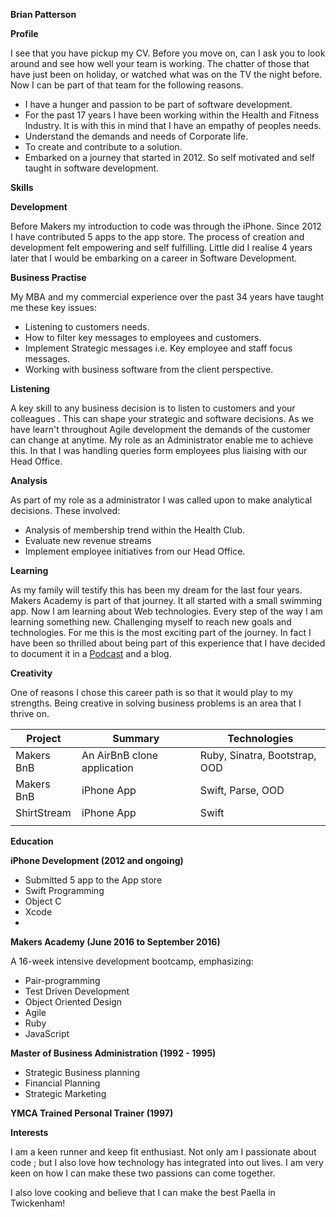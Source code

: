**Brian Patterson**

**Profile**

I see that you have pickup my CV.  Before you move on, can I ask you to look around and see how well your team is working. The chatter of those that have just been on holiday, or watched what was on the TV the night before. Now I can be part of that team for the following reasons.

- I have a hunger and passion to be part of software development.
- For the past 17 years I have been working within the Health and Fitness Industry. It is with this in mind that I have an empathy of peoples needs.
- Understand the demands and needs of Corporate life.
- To create and contribute to a solution.
- Embarked on a journey that started in 2012. So self motivated and self taught in software development.

**Skills**

**Development**

Before Makers my introduction to code was through the iPhone. Since 2012 I have contributed 5 apps to the app store.  The process of creation and development felt empowering and self fulfilling. Little did I realise 4 years later that I would be embarking on a career in Software Development.

**Business Practise**

My MBA and my commercial experience over the past 34 years have taught me these key issues:

- Listening to customers needs.
- How to filter key messages to employees and customers.
- Implement Strategic messages i.e. Key employee and staff focus messages.
- Working with business software from the client perspective.

**Listening**

A key skill to any business  decision is to listen to customers and your colleagues .  This can shape your strategic and software decisions.  As we have learn&#39;t throughout Agile development the demands of the customer can change at anytime. My role as an Administrator enable me to achieve this. In that I was handling queries form employees plus liaising with our Head Office.

**Analysis**

As part of my role as a administrator I was called upon to make analytical decisions. These involved:

- Analysis of membership trend within the Health Club.
- Evaluate new revenue streams
- Implement employee initiatives from our Head Office.

**Learning**

As my family will testify this has been my dream for the last four years.  Makers Academy is part of that journey. It all started with a small swimming app. Now I am learning about Web technologies.  Every step of the way I am learning something new.  Challenging myself to reach new goals and technologies.  For me this is the most exciting part of the journey. In fact I have been so thrilled about being part of this experience that I have decided to document it in a [Podcast](http://codecastmakers.libsyn.com/rss) and a blog.

**Creativity**

One of reasons I chose this career path is so that it would play to my strengths.  Being creative in solving business problems is an area that I thrive on.

| Project | Summary | Technologies |
| --- | ---------- | ---------- |
| Makers BnB | An AirBnB clone application | Ruby, Sinatra, Bootstrap, OOD |
| Makers BnB | iPhone App | Swift, Parse, OOD |
| ShirtStream | iPhone App | Swift |
|   |   |   |

**Education**

**iPhone Development (2012 and ongoing)**

- Submitted 5 app to the App store
- Swift Programming
- Object C
- Xcode
-

**Makers Academy (June 2016 to September 2016)**

A 16-week intensive development bootcamp, emphasizing:

- Pair-programming
- Test Driven Development
- Object Oriented Design
- Agile
- Ruby
- JavaScript

**Master of Business Administration (1992 - 1995)**

- Strategic Business planning
- Financial Planning
- Strategic Marketing

**YMCA Trained Personal Trainer (1997)**

**Interests**

I am a keen runner and keep fit enthusiast. Not only am I passionate about code ; but I also love how technology has integrated into out lives.  I am very keen on how I can make these two passions can come together.

I also love cooking and believe that I can make the best Paella in Twickenham!
